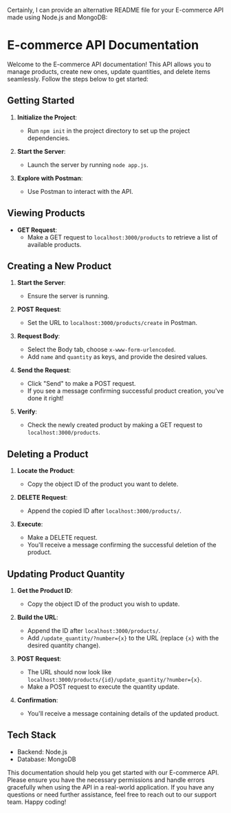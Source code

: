 Certainly, I can provide an alternative README file for your E-commerce API made using Node.js and MongoDB:

# E-commerce API Documentation

Welcome to the E-commerce API documentation! This API allows you to manage products, create new ones, update quantities, and delete items seamlessly. Follow the steps below to get started:

## Getting Started

1. **Initialize the Project**:
   - Run `npm init` in the project directory to set up the project dependencies.

2. **Start the Server**:
   - Launch the server by running `node app.js`.

3. **Explore with Postman**:
   - Use Postman to interact with the API.

## Viewing Products

- **GET Request**:
  - Make a GET request to `localhost:3000/products` to retrieve a list of available products.

## Creating a New Product

1. **Start the Server**:
   - Ensure the server is running.

2. **POST Request**:
   - Set the URL to `localhost:3000/products/create` in Postman.

3. **Request Body**:
   - Select the Body tab, choose `x-www-form-urlencoded`.
   - Add `name` and `quantity` as keys, and provide the desired values.

4. **Send the Request**:
   - Click "Send" to make a POST request.
   - If you see a message confirming successful product creation, you've done it right!

5. **Verify**:
   - Check the newly created product by making a GET request to `localhost:3000/products`.

## Deleting a Product

1. **Locate the Product**:
   - Copy the object ID of the product you want to delete.

2. **DELETE Request**:
   - Append the copied ID after `localhost:3000/products/`.

3. **Execute**:
   - Make a DELETE request.
   - You'll receive a message confirming the successful deletion of the product.

## Updating Product Quantity

1. **Get the Product ID**:
   - Copy the object ID of the product you wish to update.

2. **Build the URL**:
   - Append the ID after `localhost:3000/products/`.
   - Add `/update_quantity/?number={x}` to the URL (replace `{x}` with the desired quantity change).

3. **POST Request**:
   - The URL should now look like `localhost:3000/products/{id}/update_quantity/?number={x}`.
   - Make a POST request to execute the quantity update.

4. **Confirmation**:
   - You'll receive a message containing details of the updated product.

## Tech Stack

- Backend: Node.js
- Database: MongoDB

This documentation should help you get started with our E-commerce API. Please ensure you have the necessary permissions and handle errors gracefully when using the API in a real-world application. If you have any questions or need further assistance, feel free to reach out to our support team. Happy coding!
